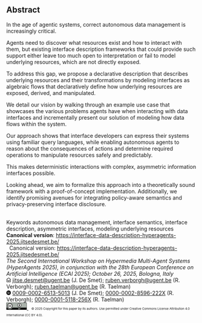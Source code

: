 ## Abstract

<!-- https://www.principiae.be/pdfs/TM&Th-2.0-summary.pdf -->
<!-- Context: Why the need is so pressing or important -->
<!-- Need: Why something needed to be done at all -->
<!-- Task: What was undertaken to address the need -->
<!-- Object: What the present document does or covers -->
<!-- Findings: What the work done yielded or revealed -->
<!-- Conclusion: What the findings mean for the audience -->
<!-- Perspectives: What the future holds, beyond this work -->

<!-- Context: Why the need is so pressing or important -->
In the age of agentic systems, correct autonomous data management is increasingly critical.
<!-- Need: Why something needed to be done at all -->
Agents need to discover what resources exist and how to interact with them,
but existing interface description frameworks that could provide such support
either leave too much open to interpretation or fail to model underlying resources, which are not directly exposed.
<!-- Task: What was undertaken to address the need -->
To address this gap, we propose a declarative description that describes underlying resources and their transformations by modeling interfaces as algebraic flows that declaratively define how underlying resources are exposed, derived, and manipulated. 
<!-- Object: What the present document does or covers -->
We detail our vision by walking through an example use case that showcases the various problems agents have when
interacting with data interfaces and incrementally present our solution of modeling how data flows within the system.
<!-- Findings: What the work done yielded or revealed -->
Our approach shows that interface developers can express their systems using familiar query languages,
while enabling autonomous agents to reason about the consequences of actions and determine required operations to manipulate resources safely and predictably. 
<!-- Conclusion: What the findings mean for the audience -->
This makes deterministic interactions with complex, asymmetric information interfaces possible.
<!-- Perspectives: What the future holds, beyond this work -->
Looking ahead, we aim to formalize this approach into a theoretically sound framework with a proof-of-concept implementation.
Additionally, we identify promising avenues for integrating policy-aware semantics and privacy-preserving interface disclosure.

<br class="screenonly">
<span rel="schema:about" id="keywords">
<span class="title">Keywords</span>
autonomous data management,
interface semantics,
interface description,
asymmetric interfaces,
modeling underlying resources
</span>
<br class="screenonly">

<div style="text-align: left" class="screenonly">
<strong>Canonical version</strong>: <a href="https://interface-data-description-hyperagents-2025.jitsedesmet.be/">https://interface-data-description-hyperagents-2025.jitsedesmet.be/</a>
</div>



<span class="firstpagefooter printonly">
<span class="firstpagefootertop">&nbsp;</span>
<span class="printonly">Canonical version: <a class="shown" href="https://interface-data-description-hyperagents-2025.jitsedesmet.be/">https://interface-data-description-hyperagents-2025.jitsedesmet.be/</a></span>
<span class="footnotecopyright" style="display: flex; flex-direction: column">
<span style="font-style:italic">The Second International Workshop on Hypermedia Multi-Agent Systems (HyperAgents 2025), in conjunction with the 28th European Conference on Artificial Intelligence (ECAI 2025); October 26, 2025, Bologna, Italy</span>
<span class="myRow">
<img src="img/mail.png" width="12px" />
<span><a class="shown" href="mailto:jitse.desmet@ugent.be">jitse.desmet@ugent.be</a> (J. De Smet);</span>
<span><a class="shown" href="mailto:ruben.verborgh@ugent.be">ruben.verborgh@ugent.be</a> (R. Verborgh);</span>
<span><a class="shown" href="mailto:ruben.taelman@ugent.be">ruben.taelman@ugent.be</a> (R. Taelman)</span>
</span>
<span class="myRow">
<img src="img/id.png" width="12px" />
<span><a class="shown" href='https://orcid.org/0009-0002-6513-5013'>0009-0002-6513-5013</a> (J. De Smet);</span>
<span><a class="shown" href="https://orcid.org/0000-0002-8596-222X">0000-0002-8596-222X</a> (R. Verborgh);</span>
<span><a class="shown" href='https://orcid.org/0000-0001-5118-256X'>0000-0001-5118-256X</a> (R. Taelman)</span>
</span>
<span class="myRow">
<a href="https://creativecommons.org/licenses/by/4.0/deed.en">
<img src="img/cc-by.svg" height="19in" style="align-self: center"/>
</a>
<span style="align-self: center; font-size: 6pt; text-align: left; width: 100%; margin-left: 1em">
© 2025 Copyright for this paper by its authors. Use permitted under Creative Commons License Attribution 4.0 International (CC BY 4.0).
</span>
</span>
</span></span>

